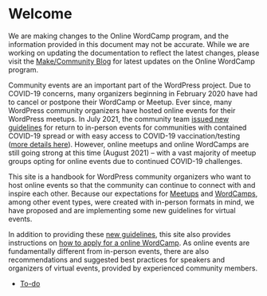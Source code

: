 # Welcome

We are making changes to the Online WordCamp program, and the information provided in this document may not be accurate. While we are working on updating the documentation to reflect the latest changes, please visit the [Make/Community Blog](https://make.wordpress.org/community/) for latest updates on the Online WordCamp program.

Community events are an important part of the WordPress project. Due to COVID-19 concerns, many organizers beginning in February 2020 have had to cancel or postpone their WordCamp or Meetup. Ever since, many WordPress community organizers have hosted online events for their WordPress meetups. In July 2021, the community team [issued new guidelines](https://make.wordpress.org/community/2021/07/01/in-person-meetup-events-for-vaccinated-community-members/) for return to in-person events for communities with contained COVID-19 spread or with easy access to COVID-19 vaccination/testing ([more details here](https://make.wordpress.org/community/handbook/meetup-organizer/covid-19-guidelines-for-in-person-meetups/)). However, online meetups and online WordCamps are still going strong at this time (August 2021) – with a vast majority of meetup groups opting for online events due to continued COVID-19 challenges.

This site is a handbook for WordPress community organizers who want to host online events so that the community can continue to connect with and inspire each other. Because our expectations for [Meetups](https://make.wordpress.org/community/handbook/meetup-organizer/) and [WordCamps](https://make.wordpress.org/community/handbook/wordcamp-organizer/), among other event types, were created with in-person formats in mind, we have proposed and are implementing some new guidelines for virtual events. 

In addition to providing these [new guidelines](https://make.wordpress.org/community/handbook/virtual-events/welcome/new-guidelines-for-virtual-events-in-2020/), this site also provides instructions on [how to apply for a online WordCamp](https://make.wordpress.org/community/handbook/virtual-events/welcome/applying-for-a-virtual-event/). As online events are fundamentally different from in-person events, there are also recommendations and suggested best practices for speakers and organizers of virtual events, provided by experienced community members.

*   [To-do](# "To-do")